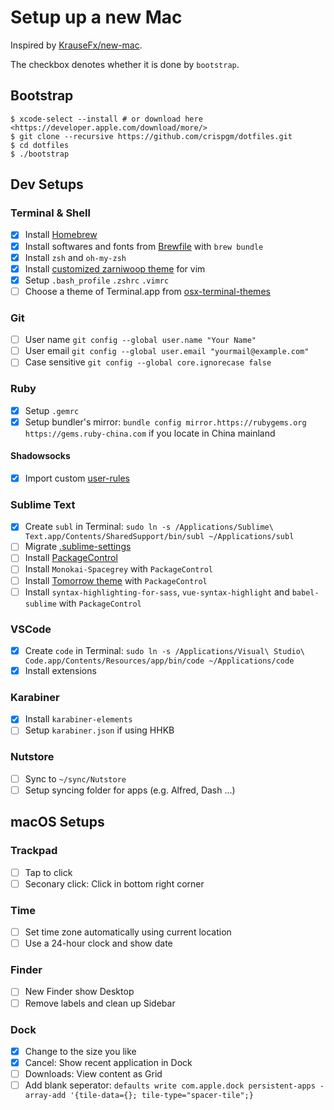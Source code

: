# Setup up a new Mac

Inspired by [KrauseFx/new-mac](https://github.com/KrauseFx/new-mac).

The checkbox denotes whether it is done by `bootstrap`.

## Bootstrap

```shell
$ xcode-select --install # or download here <https://developer.apple.com/download/more/>
$ git clone --recursive https://github.com/crispgm/dotfiles.git
$ cd dotfiles
$ ./bootstrap
```

## Dev Setups

### Terminal & Shell

- [x] Install [Homebrew](https://brew.sh)
- [x] Install softwares and fonts from [Brewfile](https://github.com/crispgm/dotfiles/blob/master/Brewfile) with `brew bundle`
- [x] Install `zsh` and `oh-my-zsh`
- [x] Install [customized zarniwoop theme](https://github.com/crispgm/zarniwoop.vim) for vim
- [x] Setup `.bash_profile` `.zshrc` `.vimrc`
- [ ] Choose a theme of Terminal.app from [osx-terminal-themes](https://github.com/lysyi3m/osx-terminal-themes)

### Git

- [ ] User name `git config --global user.name "Your Name"`
- [ ] User email `git config --global user.email "yourmail@example.com"`
- [ ] Case sensitive `git config --global core.ignorecase false`

### Ruby

- [x] Setup `.gemrc`
- [x] Setup bundler's mirror: `bundle config mirror.https://rubygems.org https://gems.ruby-china.com` if you locate in China mainland

#### Shadowsocks

- [x] Import custom [user-rules](https://github.com/crispgm/dotfiles/tree/master/Shadowsocks)

### Sublime Text

- [x] Create `subl` in Terminal: `sudo ln -s /Applications/Sublime\ Text.app/Contents/SharedSupport/bin/subl ~/Applications/subl`
- [ ] Migrate [.sublime-settings](https://github.com/crispgm/dotfiles/tree/master/Sublime)
- [ ] Install [PackageControl](https://packagecontrol.io/)
- [ ] Install `Monokai-Spacegrey` with `PackageControl`
- [ ] Install [Tomorrow theme](https://github.com/chriskempson/tomorrow-theme.git)  with `PackageControl`
- [ ] Install `syntax-highlighting-for-sass`, `vue-syntax-highlight` and `babel-sublime` with `PackageControl`

### VSCode

- [x] Create `code` in Terminal: `sudo ln -s /Applications/Visual\ Studio\ Code.app/Contents/Resources/app/bin/code ~/Applications/code`
- [x] Install extensions

### Karabiner

- [x] Install `karabiner-elements`
- [ ] Setup `karabiner.json` if using HHKB

### Nutstore

- [ ] Sync to `~/sync/Nutstore`
- [ ] Setup syncing folder for apps (e.g. Alfred, Dash ...)

## macOS Setups

### Trackpad

- [ ] Tap to click
- [ ] Seconary click: Click in bottom right corner

### Time

- [ ] Set time zone automatically using current location
- [ ] Use a 24-hour clock and show date

### Finder

- [ ] New Finder show Desktop
- [ ] Remove labels and clean up Sidebar

### Dock

- [x] Change to the size you like
- [x] Cancel: Show recent application in Dock
- [ ] Downloads: View content as Grid
- [ ] Add blank seperator: `defaults write com.apple.dock persistent-apps -array-add '{tile-data={}; tile-type="spacer-tile";}`
